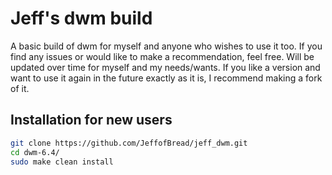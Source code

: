 # Jeff's dwm build

A basic build of dwm for myself and anyone who wishes to use it too. If you find any issues or would like to make a recommendation, feel free. Will be updated over time for myself and my needs/wants. If you like a version and want to use it again in the future exactly as it is, I recommend making a fork of it. 

## Installation for new users

```bash
git clone https://github.com/JeffofBread/jeff_dwm.git
cd dwm-6.4/
sudo make clean install
```
